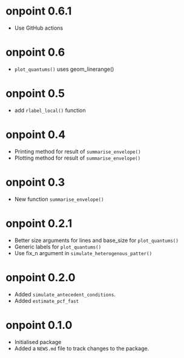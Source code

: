 # onpoint 0.6.1
* Use GitHub actions

# onpoint 0.6
* `plot_quantums()` uses geom_linerange()

# onpoint 0.5
  * add `rlabel_local()` function

# onpoint 0.4
  * Printing method for result of `summarise_envelope()`
  * Plotting method for result of `summarise_envelope()`

# onpoint 0.3
  * New function `summarise_envelope()`

# onpoint 0.2.1
 * Better size arguments for lines and base_size for `plot_quantums()`
 * Generic labels for `plot_quantums()`
 * Use fix_n argument in `simulate_heterogenous_patter()`

# onpoint 0.2.0
* Added `simulate_antecedent_conditions`.
* Added `estimate_pcf_fast`

# onpoint 0.1.0
* Initialised package
* Added a `NEWS.md` file to track changes to the package.
